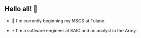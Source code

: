 ## Hello all! 👋

- 🌱 I'm currently beginning my MSCS at Tulane.

- ⚡ I'm a software engineer at SAIC and an analyst in the Army.

<!--
**kparfait17/kparfait17** is a ✨ _special_ ✨ repository because its `README.md` (this file) appears on your GitHub profile.

Here are some ideas to get you started:

- 🔭 I’m currently working on ...
- 🌱 I’m currently learning ...
- 👯 I’m looking to collaborate on ...
- 🤔 I’m looking for help with ...
- 💬 Ask me about ...
- 📫 How to reach me: ...
- 😄 Pronouns: ...
- ⚡ Fun fact: ...
-->
